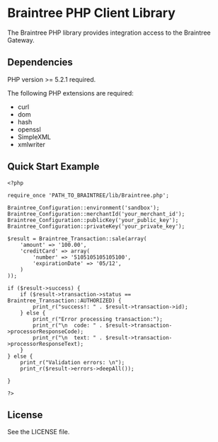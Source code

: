 # Braintree PHP Client Library

The Braintree PHP library provides integration access to the Braintree Gateway.

## Dependencies

PHP version >= 5.2.1 required.

The following PHP extensions are required:

* curl
* dom
* hash
* openssl
* SimpleXML
* xmlwriter

## Quick Start Example

    <?php

    require_once 'PATH_TO_BRAINTREE/lib/Braintree.php';

    Braintree_Configuration::environment('sandbox');
    Braintree_Configuration::merchantId('your_merchant_id');
    Braintree_Configuration::publicKey('your_public_key');
    Braintree_Configuration::privateKey('your_private_key');

    $result = Braintree_Transaction::sale(array(
        'amount' => '100.00',
        'creditCard' => array(
            'number' => '5105105105105100',
            'expirationDate' => '05/12',
        )
    ));

    if ($result->success) {
        if ($result->transaction->status == Braintree_Transaction::AUTHORIZED) {
            print_r("success!: " . $result->transaction->id);
        } else {
            print_r("Error processing transaction:");
            print_r("\n  code: " . $result->transaction->processorResponseCode);
            print_r("\n  text: " . $result->transaction->processorResponseText);
        }
    } else {
        print_r("Validation errors: \n");
        print_r($result->errors->deepAll());

    }

    ?>

## License

See the LICENSE file.

